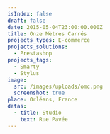 ```yaml
---
isIndex: false
draft: false
date: 2015-05-04T23:00:00.000Z
title: Onze Mètres Carrés
projects_types: E-commerce
projects_solutions:
  - Prestashop
projects_tags:
  - Smarty
  - Stylus
image:
  src: /images/uploads/omc.png
  screenshot: true
place: Orléans, France
datas:
  - title: Studio
    text: Rue Pavée
---
```

